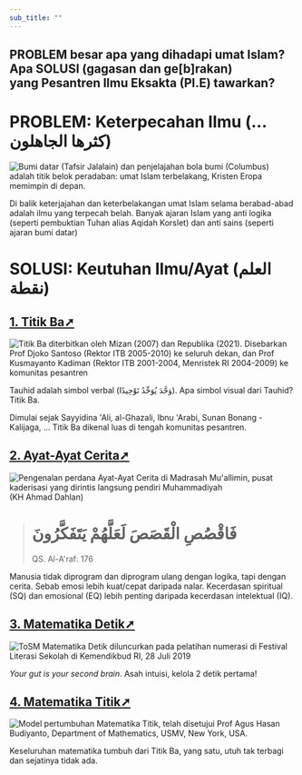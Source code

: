 ```yaml
---
sub_title: ""
---
```

## PROBLEM besar apa yang dihadapi umat Islam? Apa SOLUSI (gagasan dan ge\[b]rakan) yang Pesantren Ilmu Eksakta (PI.E) tawarkan?

# PROBLEM: Keterpecahan Ilmu (... كثرها الجاهلون)

![Bumi datar (Tafsir Jalalain) dan penjelajahan bola bumi (Columbus) adalah titik belok peradaban: umat Islam terbelakang, Kristen Eropa memimpin di depan.](/images/uploads/era-keterjajahan-dan-keterbelakangan-umat-islam.jpg "Bumi datar (Tafsir Jalalain) dan penjelajahan bola bumi (Columbus) adalah titik belok peradaban: umat Islam terbelakang, Kristen Eropa memimpin di depan.")



Di balik keterjajahan dan keterbelakangan umat Islam selama berabad-abad adalah ilmu yang terpecah belah. Banyak ajaran Islam yang anti logika (seperti pembuktian Tuhan alias Aqidah Korslet) dan anti sains (seperti ajaran bumi datar)

# SOLUSI: Keutuhan Ilmu/Ayat (العلم نقطة)

## [1. Titik Ba➚](/pages/titik-ba)

![Titik Ba diterbitkan oleh Mizan (2007) dan Republika (2021). Disebarkan Prof Djoko Santoso (Rektor ITB 2005-2010) ke seluruh dekan, dan Prof Kusmayanto Kadiman (Rektor ITB 2001-2004, Menristek RI 2004-2009) ke komunitas pesantren](/images/uploads/titik-ba-buku-.jpg "Titik Ba diterbitkan oleh Mizan (2007) dan Republika (2021). Disebarkan Prof Djoko Santoso (Rektor ITB 2005-2010) ke seluruh dekan, dan Prof Kusmayanto Kadiman (Rektor ITB 2001-2004, Menristek RI 2004-2009) ke komunitas pesantren")

Tauhid adalah simbol verbal (وَحَّدَ يُوَحِّدُ تَوْحِيدًا). Apa simbol visual dari Tauhid? Titik Ba.

Dimulai sejak Sayyidina 'Ali, al-Ghazali, Ibnu 'Arabi, Sunan Bonang - Kalijaga, ... Titik Ba dikenal luas di tengah komunitas pesantren.

## [2. Ayat-Ayat Cerita➚](/pages/ayat-cerita)

[](/pages/ayat-cerita)

![Pengenalan perdana Ayat-Ayat Cerita di Madrasah Mu'allimin, pusat kaderisasi yang dirintis langsung pendiri Muhammadiyah (KH Ahmad Dahlan)](/images/uploads/aac_mualimin_2021.jpg "Pengenalan perdana Ayat-Ayat Cerita di Madrasah Mu'allimin, pusat kaderisasi yang dirintis langsung pendiri Muhammadiyah (KH Ahmad Dahlan)")

> # فَاقْصُصِ الْقَصَصَ لَعَلَّهُمْ يَتَفَكَّرُونَ
>
> QS. Al-A'raf: 176

Manusia tidak diprogram dan diprogram ulang dengan logika, tapi dengan cerita. Sebab emosi lebih kuat/cepat daripada nalar. Kecerdasan spiritual (SQ) dan emosional (EQ) lebih penting daripada kecerdasan intelektual (IQ).

## [3. Matematika Detik➚](/pages/matematika-detik)

![ToSM Matematika Detik diluncurkan pada pelatihan numerasi di Festival Literasi Sekolah di Kemendikbud RI, 28 Juli 2019](/images/uploads/matematika-detik-di-kemendikbud-2019.jpg "ToSM Matematika Detik diluncurkan pada pelatihan numerasi di Festival Literasi Sekolah di Kemendikbud RI, 28 Juli 2019")

*Your gut is your second brain*. Asah intuisi, kelola 2 detik pertama!

## [4. Matematika Titik➚](/pages/matematika-titik)

![Model pertumbuhan Matematika Titik, telah disetujui Prof Agus Hasan Budiyanto, Department of Mathematics, USMV, New York, USA.](/images/uploads/titik-ke-geometri-aritmetika.jpg "Model pertumbuhan Matematika Titik, telah disetujui Prof Agus Hasan Budiyanto, Department of Mathematics, USMV, New York, USA.")

Keseluruhan matematika tumbuh dari Titik Ba, yang satu, utuh tak terbagi dan sejatinya tidak ada.

